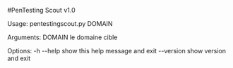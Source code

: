 #PenTesting Scout v1.0

Usage:
    pentestingscout.py DOMAIN

Arguments:
    DOMAIN      le domaine cible

Options:
    -h --help   show this help message and exit
    --version   show version and exit



